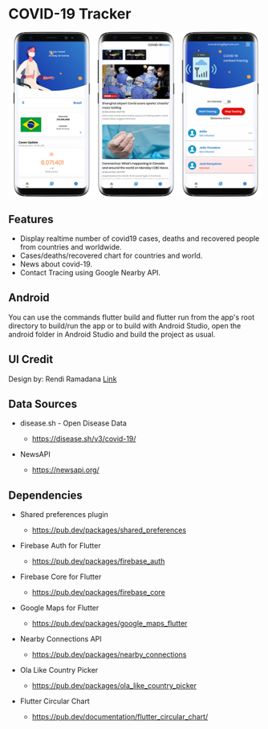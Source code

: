 # COVID-19 Tracker

![Screenshot](screenshots/screens01.png)

## Features
- Display realtime number of covid19 cases, deaths and recovered people from countries and worldwide.
- Cases/deaths/recovered chart for countries and world.
- News about covid-19.
- Contact Tracing using Google Nearby API.

## Android
You can use the commands flutter build and flutter run from the app's root directory to build/run the app or to build with Android Studio, open the android folder in Android Studio and build the project as usual.

## UI Credit
Design by: Rendi Ramadana [Link](https://github.com/abuanwar072/Covid-19-Flutter-UI)

## Data Sources
- disease.sh - Open Disease Data
    - https://disease.sh/v3/covid-19/

- NewsAPI
    - https://newsapi.org/
 
## Dependencies
- Shared preferences plugin
    - https://pub.dev/packages/shared_preferences

- Firebase Auth for Flutter 
    - https://pub.dev/packages/firebase_auth

- Firebase Core for Flutter
    - https://pub.dev/packages/firebase_core

- Google Maps for Flutter 
    - https://pub.dev/packages/google_maps_flutter

- Nearby Connections API
    - https://pub.dev/packages/nearby_connections

- Ola Like Country Picker
    - https://pub.dev/packages/ola_like_country_picker

- Flutter Circular Chart
    - https://pub.dev/documentation/flutter_circular_chart/
